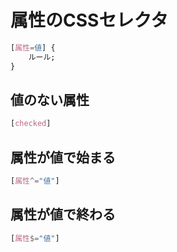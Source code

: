 # 属性のCSSセレクタ
```css
[属性=値] {
	ルール;
}
```

## 値のない属性
```css
[checked]
```

## 属性が値で始まる
```css
[属性^="値"]
```

## 属性が値で終わる
```css
[属性$="値"]
```
